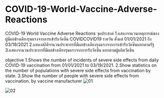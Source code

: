# COVID-19-World-Vaccine-Adverse-Reactions
COVID-19 World Vaccine Adverse Reactions
จุดประสงค์
1.แสดงจานวนเหตุการณ์ของผู้มีผลข้างเคียงรุนแรงจากการเข้ารับวัคซีน COVIDCOVID19 รายวัน ตั้งแต่ 01/01/2021 ถึง 03/19/2021
2.แสดงสถิติจานวนประชากรที่มีผลข้างเคียงรุนแรงจากการเข้ารับวัคซีนแยกตามรัฐ
3.แสดงจานวนประชากรที่มีผลข้างเคียงรุนแรงจากการรับวัคซีน แยกตามผู้ผลิตวัคซีน

objective
1.Shows the number of incidents of severe side effects from daily COVID-19 vaccination from 01/01/2021 to 03/19/2021.
2.Show statistics on the number of populations with severe side effects from vaccination by state.
3.Show the number of people with severe side effects from vaccination. by vaccine manufacturer
![01](https://user-images.githubusercontent.com/61573397/167261367-454dcc64-3668-4a0d-be6d-2806e645ef89.JPG)

![02](https://user-images.githubusercontent.com/61573397/167261478-cf7dc584-80ee-4f6e-a191-c36ff5e6fd65.JPG)
